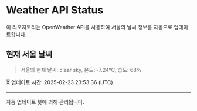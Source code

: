 
# Weather API Status

이 리포지토리는 OpenWeather API를 사용하여 서울의 날씨 정보를 자동으로 업데이트합니다.

## 현재 서울 날씨
> 서울의 현재 날씨: clear sky, 온도: -7.24°C, 습도: 68%

⏳ 업데이트 시간: 2025-02-23 23:53:36 (UTC)

---
자동 업데이트 봇에 의해 관리됩니다.
